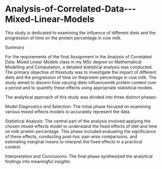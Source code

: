 # Analysis-of-Correlated-Data---Mixed-Linear-Models
This study is dedicated to examining the influence of different diets and the progression of time on the protein percentage in cow milk.

Summary

For the requirements of the final Assignment in the Analysis of Correlated Data: Mixed Linear
Models class in my MSc degree on Mathematical Modelling and Computation, a detailed statistical
analysis was conducted. The primary objective of thisstudy was to investigate the impact of different
diets and the progression of time on theprotein percentage in cow milk. The study aimed to discern how 
varying diets influencemilk protein content over a period and to quantify these effects using appropriate 
statistical models.

The analytical approach of this study was divided into three distinct phases:

Model Diagnostics and Selection: The initial phase focused on examining various mixed-effects models 
to accurately represent the data.

Statistical Analysis: The central part of the analysis involved applying the chosen mixed-effects model 
to understand the fixed effects of diet and time on milk protein percentage. This phase included evaluating 
the significance of these effects, conducting post-hoc pair-wise comparisons, and estimating marginal means 
to interpret the fixed effects in a practical context.

Interpretation and Conclusions: The final phase synthesized the analytical findings into meaningful insights.
